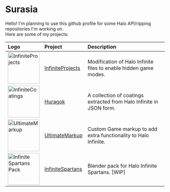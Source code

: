 # Surasia

Hello! I'm planning to use this github profile for some Halo API/ripping repositories I'm working on.                               
Here are some of my projects:

| Logo  | Project | Description |
|:--|:-------|:------------|
| <img alt="InfiniteProjects" src="https://cdn.discordapp.com/attachments/841584050471829546/1018248756442959872/TEMP.png" width="100" height="100" />| [InfiniteProjects](https://github.com/Surasia/InfiniteProjects) | Modification of Halo Infinite files to enable hidden game modes.  |
| <img alt="InfiniteCoatings" src="https://cdn.discordapp.com/attachments/841584050471829546/1018248756442959872/TEMP.png" width="100" height="100" />| [Huragok](https://github.com/Surasia/InfiniteCoatings) | A collection of coatings extracted from Halo Infinite in JSON form. |
| <img alt="UltimateMarkup" src="https://cdn.discordapp.com/attachments/841584050471829546/1018248756442959872/TEMP.png" width="100" height="100" />| [UltimateMarkup](https://github.com/Surasia/UltimateMarkup) |  Custom Game markup to add extra functionality to Halo Infinite. |
| <img alt="Infinite Spartans Pack" src="https://cdn.discordapp.com/attachments/841584050471829546/1018248756442959872/TEMP.png" width="100" height="100" />| [InfiniteSpartans](https://github.com/Surasia/Infinite-Spartans-Pack) | Blender pack for Halo Infinite Spartans. [WIP] |
